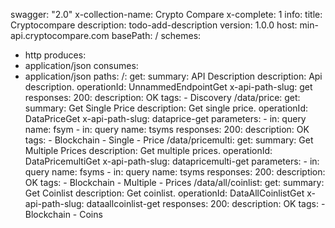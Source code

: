 swagger: "2.0"
x-collection-name: Crypto Compare
x-complete: 1
info:
  title: Cryptocompare
  description: todo-add-description
  version: 1.0.0
host: min-api.cryptocompare.com
basePath: /
schemes:
- http
produces:
- application/json
consumes:
- application/json
paths:
  /:
    get:
      summary: API Description
      description: Api description.
      operationId: UnnammedEndpointGet
      x-api-path-slug: get
      responses:
        200:
          description: OK
      tags:
      - Discovery
  /data/price:
    get:
      summary: Get Single Price
      description: Get single price.
      operationId: DataPriceGet
      x-api-path-slug: dataprice-get
      parameters:
      - in: query
        name: fsym
      - in: query
        name: tsyms
      responses:
        200:
          description: OK
      tags:
      - Blockchain
      - Single
      - Price
  /data/pricemulti:
    get:
      summary: Get Multiple Prices
      description: Get multiple prices.
      operationId: DataPricemultiGet
      x-api-path-slug: datapricemulti-get
      parameters:
      - in: query
        name: fsyms
      - in: query
        name: tsyms
      responses:
        200:
          description: OK
      tags:
      - Blockchain
      - Multiple
      - Prices
  /data/all/coinlist:
    get:
      summary: Get Coinlist
      description: Get coinlist.
      operationId: DataAllCoinlistGet
      x-api-path-slug: dataallcoinlist-get
      responses:
        200:
          description: OK
      tags:
      - Blockchain
      - Coins